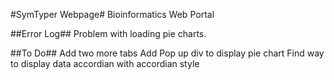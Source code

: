 #SymTyper Webpage#
Bioinformatics Web Portal

##Error Log##
Problem with loading pie charts.

##To Do##
Add two more tabs
Add Pop up div to display pie chart
Find way to display data accordian with accordian style
